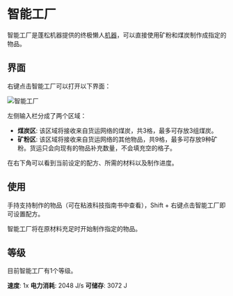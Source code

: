 # 智能工厂

智能工厂是蓬松机器提供的终极懒人[机器](./Machines)，可以直接使用矿粉和煤炭制作成指定的物品。

## 界面

右键点击智能工厂可以打开以下界面：

![智能工厂](https://gzassets.cn/minecraft/plugin/slimefun/wiki/addons/images/fluffy-machines/smart-factory.png ':size=25%')

左侧输入栏分成了两个区域：

- **煤炭区**: 该区域将接收来自货运网络的煤炭，共3格，最多可存放3组煤炭。
- **矿粉区**: 该区域将接收来自货运网络的其他物品，共9格，最多可存放9种矿粉。货运只会向现有的物品补充数量，不会填充空的格子。

在右下角可以看到当前设定的配方、所需的材料以及制作进度。

## 使用

手持支持制作的物品（可在粘液科技指南书中查看），Shift + 右键点击智能工厂即可设置配方。

智能工厂将在原材料充足时开始制作指定的物品。

## 等级

目前智能工厂有1个等级。

**速度**: 1x 
**电力消耗**: 2048 J/s
**可储存**: 3072 J

